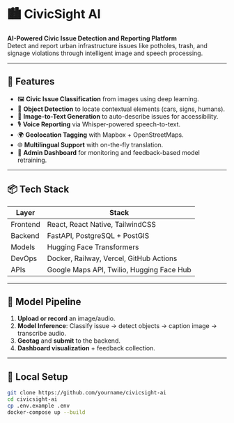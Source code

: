# 🏙️ CivicSight AI

**AI-Powered Civic Issue Detection and Reporting Platform**  
Detect and report urban infrastructure issues like potholes, trash, and signage violations through intelligent image and speech processing.

---

## 🔧 Features

- 🖼️ **Civic Issue Classification** from images using deep learning.
- 🚗 **Object Detection** to locate contextual elements (cars, signs, humans).
- 📸 **Image-to-Text Generation** to auto-describe issues for accessibility.
- 🎙️ **Voice Reporting** via Whisper-powered speech-to-text.
- 🌍 **Geolocation Tagging** with Mapbox + OpenStreetMaps.
- 🌐 **Multilingual Support** with on-the-fly translation.
- 🧠 **Admin Dashboard** for monitoring and feedback-based model retraining.

---

## 📦 Tech Stack

| Layer     | Stack |
|-----------|-------|
| Frontend  | React, React Native, TailwindCSS |
| Backend   | FastAPI, PostgreSQL + PostGIS |
| Models    | Hugging Face Transformers |
| DevOps    | Docker, Railway, Vercel, GitHub Actions |
| APIs      | Google Maps API, Twilio, Hugging Face Hub |

---

## 🧠 Model Pipeline

1. **Upload or record** an image/audio.
2. **Model Inference**: Classify issue → detect objects → caption image → transcribe audio.
3. **Geotag** and **submit** to the backend.
4. **Dashboard visualization** + feedback collection.

---

## 🚀 Local Setup

```bash
git clone https://github.com/yourname/civicsight-ai
cd civicsight-ai
cp .env.example .env
docker-compose up --build
